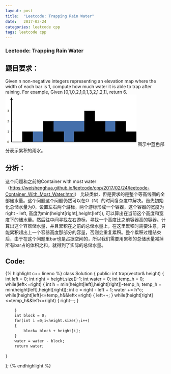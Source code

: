 ```yaml
---
layout: post
title:  "Leetcode: Trapping Rain Water"
date:   2017-02-24
categories: leetcode cpp 
tags: leetcode cpp
---
```


### Leetcode: Trapping Rain Water
## 题目要求：
Given n non-negative integers representing an elevation map where the width of each bar is 1, compute how much water it is able to trap after raining.
For example, 
Given [0,1,0,2,1,0,1,3,2,1,2,1], return 6.
![image01](/assets/img/rainwatertrap.png)
图示中蓝色部分表示累积的雨水。
## 分析：
这个问题和之前的Container with most water（<https://weishenghua.github.io/leetcode/cpp/2017/02/24/leetcode-Container_With_Most_Water.html>） 比较类似，但是要求的是整个等高线图的全部储水量。这个问题这个问题仍然可以在O（N）的时间复杂度中解决。首先初始化总储水量为0，设置左右两个游标，两个游标形成一个容器，这个容器的宽度为 right - left, 高度为min(height[right],height[left]), 可以算出在当前这个高度和宽度下的储水量。然后往中间寻找左右游标，寻找一个高度比之前容器高的容器。计算出这个容器储水量，并且累积在之前的总储水量上，在这里累积时需要注意，只能累积超出上一个容器高度那部分的容量，否则会重复累积。整个累积过程结束后，由于在这个问题里bar也是占据空间的，所以我们需要用累积的总储水量减掉所有bar占的体积之和，就得到了实际的总储水量。
## Code:
{% highlight c++ lineno %}
class Solution {
public:
    int trap(vector<int>& height) {
        int left = 0;
        int right = height.size()-1;
        int water = 0;
        int temp_h = 0;
        while(left<=right)
        {
            int h = min(height[left],height[right])-temp_h;
            temp_h = min(height[left],height[right]);
            int c = right - left + 1;
            water += h*c;
            while(height[left]<=temp_h&&left<=right)
            {
                left++;
            }
            while(height[right]<=temp_h&&left<=right)
            {
                right--;
            }
            
        }
        int block = 0;
        for(int i =0;i<height.size();i++)
        {
            block= block + height[i];
        }
        water = water - block;
        return water;
        
    }
};
{% endhighlight %}
